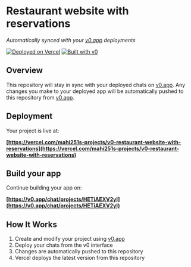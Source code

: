 # Restaurant website with reservations

*Automatically synced with your [v0.app](https://v0.app) deployments*

[![Deployed on Vercel](https://img.shields.io/badge/Deployed%20on-Vercel-black?style=for-the-badge&logo=vercel)](https://vercel.com/mahi251s-projects/v0-restaurant-website-with-reservations)
[![Built with v0](https://img.shields.io/badge/Built%20with-v0.app-black?style=for-the-badge)](https://v0.app/chat/projects/HETiAEXV2yl)

## Overview

This repository will stay in sync with your deployed chats on [v0.app](https://v0.app).
Any changes you make to your deployed app will be automatically pushed to this repository from [v0.app](https://v0.app).

## Deployment

Your project is live at:

**[https://vercel.com/mahi251s-projects/v0-restaurant-website-with-reservations](https://vercel.com/mahi251s-projects/v0-restaurant-website-with-reservations)**

## Build your app

Continue building your app on:

**[https://v0.app/chat/projects/HETiAEXV2yl](https://v0.app/chat/projects/HETiAEXV2yl)**

## How It Works

1. Create and modify your project using [v0.app](https://v0.app)
2. Deploy your chats from the v0 interface
3. Changes are automatically pushed to this repository
4. Vercel deploys the latest version from this repository
